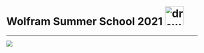 # Wolfram Summer School 2021 <span><img src="https://github.com/amandewatnitrr/amandewatnitrr/blob/main/imgs/wolfram-language.svg" alt="drawing" width="50"/></span>
<hr>
<a href="https://community.wolfram.com/web/amandewatnitrr?p_p_id=user_WAR_userportlet&tabs1=Discussions" target="_blank">
<img src="https://img.shields.io/badge/Wolfram-DD1100?style=flat-square&logo=Wolfram&logoColor=white"></a>

